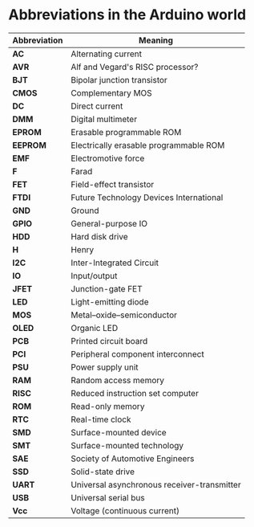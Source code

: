 # Abbreviations in the Arduino world

| Abbreviation | Meaning                                     |
| ------------ | ------------------------------------------- |
| **AC**       | Alternating current                         |
| **AVR**      | Alf and Vegard's RISC processor?            |
| **BJT**      | Bipolar junction transistor                 |
| **CMOS**     | Complementary MOS                           |
| **DC**       | Direct current                              |
| **DMM**      | Digital multimeter                          |
| **EPROM**    | Erasable programmable ROM                   |
| **EEPROM**   | Electrically erasable programmable ROM      |
| **EMF**      | Electromotive force                         |
| **F**        | Farad                                       |
| **FET**      | Field-effect transistor                     |
| **FTDI**     | Future Technology Devices International     |
| **GND**      | Ground                                      |
| **GPIO**     | General-purpose IO                          |
| **HDD**      | Hard disk drive                             |
| **H**        | Henry                                       |
| **I2C**      | Inter-Integrated Circuit                    |
| **IO**       | Input/output                                |
| **JFET**     | Junction-gate FET                           |
| **LED**      | Light-emitting diode                        |
| **MOS**      | Metal–oxide–semiconductor                   |
| **OLED**     | Organic LED                                 |
| **PCB**      | Printed circuit board                       |
| **PCI**      | Peripheral component interconnect           |
| **PSU**      | Power supply unit                           |
| **RAM**      | Random access memory                        |
| **RISC**     | Reduced instruction set computer            |
| **ROM**      | Read-only memory                            |
| **RTC**      | Real-time clock                             |
| **SMD**      | Surface-mounted device                      |
| **SMT**      | Surface-mounted technology                  |
| **SAE**      | Society of Automotive Engineers             |
| **SSD**      | Solid-state drive                           |
| **UART**     | Universal asynchronous receiver-transmitter |
| **USB**      | Universal serial bus                        |
| **Vcc**      | Voltage (continuous current)                |
